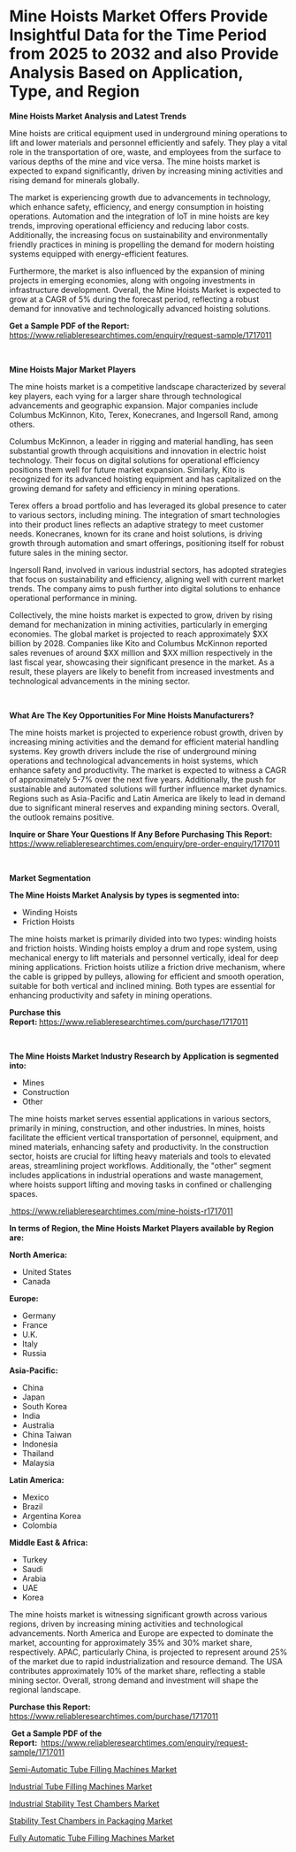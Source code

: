 <p><h1>Mine Hoists Market Offers Provide Insightful Data for the Time Period from 2025 to 2032 and also Provide Analysis Based on Application, Type, and Region</h1></p><p><strong>Mine Hoists Market Analysis and Latest Trends</strong></p>
<p><p>Mine hoists are critical equipment used in underground mining operations to lift and lower materials and personnel efficiently and safely. They play a vital role in the transportation of ore, waste, and employees from the surface to various depths of the mine and vice versa. The mine hoists market is expected to expand significantly, driven by increasing mining activities and rising demand for minerals globally.</p><p>The market is experiencing growth due to advancements in technology, which enhance safety, efficiency, and energy consumption in hoisting operations. Automation and the integration of IoT in mine hoists are key trends, improving operational efficiency and reducing labor costs. Additionally, the increasing focus on sustainability and environmentally friendly practices in mining is propelling the demand for modern hoisting systems equipped with energy-efficient features.</p><p>Furthermore, the market is also influenced by the expansion of mining projects in emerging economies, along with ongoing investments in infrastructure development. Overall, the Mine Hoists Market is expected to grow at a CAGR of 5% during the forecast period, reflecting a robust demand for innovative and technologically advanced hoisting solutions.</p></p>
<p><strong>Get a Sample PDF of the Report:&nbsp;</strong> <a href="https://www.reliableresearchtimes.com/enquiry/request-sample/1717011?utm_campaign=2006&utm_medium=2&utm_source=Github&utm_content=ia&utm_term=28022025&utm_id=mine-hoists">https://www.reliableresearchtimes.com/enquiry/request-sample/1717011</a></p>
<p>&nbsp;</p>
<p><strong>Mine Hoists Major Market Players</strong></p>
<p><p>The mine hoists market is a competitive landscape characterized by several key players, each vying for a larger share through technological advancements and geographic expansion. Major companies include Columbus McKinnon, Kito, Terex, Konecranes, and Ingersoll Rand, among others.</p><p>Columbus McKinnon, a leader in rigging and material handling, has seen substantial growth through acquisitions and innovation in electric hoist technology. Their focus on digital solutions for operational efficiency positions them well for future market expansion. Similarly, Kito is recognized for its advanced hoisting equipment and has capitalized on the growing demand for safety and efficiency in mining operations.</p><p>Terex offers a broad portfolio and has leveraged its global presence to cater to various sectors, including mining. The integration of smart technologies into their product lines reflects an adaptive strategy to meet customer needs. Konecranes, known for its crane and hoist solutions, is driving growth through automation and smart offerings, positioning itself for robust future sales in the mining sector.</p><p>Ingersoll Rand, involved in various industrial sectors, has adopted strategies that focus on sustainability and efficiency, aligning well with current market trends. The company aims to push further into digital solutions to enhance operational performance in mining. </p><p>Collectively, the mine hoists market is expected to grow, driven by rising demand for mechanization in mining activities, particularly in emerging economies. The global market is projected to reach approximately $XX billion by 2028. Companies like Kito and Columbus McKinnon reported sales revenues of around $XX million and $XX million respectively in the last fiscal year, showcasing their significant presence in the market. As a result, these players are likely to benefit from increased investments and technological advancements in the mining sector.</p></p>
<p>&nbsp;</p>
<p><strong>What Are The Key Opportunities For Mine Hoists Manufacturers?</strong></p>
<p><p>The mine hoists market is projected to experience robust growth, driven by increasing mining activities and the demand for efficient material handling systems. Key growth drivers include the rise of underground mining operations and technological advancements in hoist systems, which enhance safety and productivity. The market is expected to witness a CAGR of approximately 5-7% over the next five years. Additionally, the push for sustainable and automated solutions will further influence market dynamics. Regions such as Asia-Pacific and Latin America are likely to lead in demand due to significant mineral reserves and expanding mining sectors. Overall, the outlook remains positive.</p></p>
<p><strong>Inquire or Share Your Questions If Any Before Purchasing This Report:</strong> <a href="https://www.reliableresearchtimes.com/enquiry/pre-order-enquiry/1717011?utm_campaign=2006&utm_medium=2&utm_source=Github&utm_content=ia&utm_term=28022025&utm_id=mine-hoists">https://www.reliableresearchtimes.com/enquiry/pre-order-enquiry/1717011</a></p>
<p>&nbsp;</p>
<p><strong>Market Segmentation</strong></p>
<p><strong>The Mine Hoists Market Analysis by types is segmented into:</strong></p>
<p><ul><li>Winding Hoists</li><li>Friction Hoists</li></ul></p>
<p><p>The mine hoists market is primarily divided into two types: winding hoists and friction hoists. Winding hoists employ a drum and rope system, using mechanical energy to lift materials and personnel vertically, ideal for deep mining applications. Friction hoists utilize a friction drive mechanism, where the cable is gripped by pulleys, allowing for efficient and smooth operation, suitable for both vertical and inclined mining. Both types are essential for enhancing productivity and safety in mining operations.</p></p>
<p><strong>Purchase this Report:&nbsp;</strong><a href="https://www.reliableresearchtimes.com/purchase/1717011?utm_campaign=2006&utm_medium=2&utm_source=Github&utm_content=ia&utm_term=28022025&utm_id=mine-hoists">https://www.reliableresearchtimes.com/purchase/1717011</a></p>
<p>&nbsp;</p>
<p><strong>The Mine Hoists Market Industry Research by Application is segmented into:</strong></p>
<p><ul><li>Mines</li><li>Construction</li><li>Other</li></ul></p>
<p><p>The mine hoists market serves essential applications in various sectors, primarily in mining, construction, and other industries. In mines, hoists facilitate the efficient vertical transportation of personnel, equipment, and mined materials, enhancing safety and productivity. In the construction sector, hoists are crucial for lifting heavy materials and tools to elevated areas, streamlining project workflows. Additionally, the "other" segment includes applications in industrial operations and waste management, where hoists support lifting and moving tasks in confined or challenging spaces.</p></p>
<p><a href="https://www.reliableresearchtimes.com/mine-hoists-r1717011?utm_campaign=2006&utm_medium=2&utm_source=Github&utm_content=ia&utm_term=28022025&utm_id=mine-hoists">&nbsp;https://www.reliableresearchtimes.com/mine-hoists-r1717011</a></p>
<p><strong>In terms of Region, the Mine Hoists Market Players available by Region are:</strong></p>
<p>
    <p> <strong> North America: </strong>
        <ul>
            <li>United States</li>
            <li>Canada</li>
        </ul>
        </p> 
    <p> <strong> Europe: </strong>
        <ul>
            <li>Germany</li>
            <li>France</li>
            <li>U.K.</li>
            <li>Italy</li>
            <li>Russia</li>
        </ul>
        </p> 
    <p> <strong> Asia-Pacific: </strong>
        <ul>
            <li>China</li>
            <li>Japan</li>
            <li>South Korea</li>
            <li>India</li>
            <li>Australia</li>
            <li>China Taiwan</li>
            <li>Indonesia</li>
            <li>Thailand</li>
            <li>Malaysia</li>
        </ul>
        </p> 
    <p> <strong> Latin America: </strong>
        <ul>
            <li>Mexico</li>
            <li>Brazil</li>
            <li>Argentina Korea</li>
            <li>Colombia</li>
        </ul>
        </p> 
    <p> <strong> Middle East & Africa: </strong>
        <ul>
            <li>Turkey</li>
            <li>Saudi</li>
            <li>Arabia</li>
            <li>UAE</li>
            <li>Korea</li>
        </ul>
    </p>
    </p>
<p><p>The mine hoists market is witnessing significant growth across various regions, driven by increasing mining activities and technological advancements. North America and Europe are expected to dominate the market, accounting for approximately 35% and 30% market share, respectively. APAC, particularly China, is projected to represent around 25% of the market due to rapid industrialization and resource demand. The USA contributes approximately 10% of the market share, reflecting a stable mining sector. Overall, strong demand and investment will shape the regional landscape.</p></p>
<p><strong>Purchase this Report: </strong><a href="https://www.reliableresearchtimes.com/purchase/1717011?utm_campaign=2006&utm_medium=2&utm_source=Github&utm_content=ia&utm_term=28022025&utm_id=mine-hoists">https://www.reliableresearchtimes.com/purchase/1717011</a></p>
<p>&nbsp;<strong>Get a Sample PDF of the Report:&nbsp;&nbsp;</strong><a href="https://www.reliableresearchtimes.com/enquiry/request-sample/1717011?utm_campaign=2006&utm_medium=2&utm_source=Github&utm_content=ia&utm_term=28022025&utm_id=mine-hoists">https://www.reliableresearchtimes.com/enquiry/request-sample/1717011</a></p>
<p><strong></strong></p>
<p><p><a href="https://github.com/kmettjanksj7/Market-Research-Report-List-1/blob/main/semi-automatic-tube-filling-machines-market.md?utm_campaign=2006&utm_medium=2&utm_source=Github&utm_content=ia&utm_term=28022025&utm_id=mine-hoists">Semi-Automatic Tube Filling Machines Market</a></p><p><a href="https://github.com/bedelibekwe58/Market-Research-Report-List-1/blob/main/industrial-tube-filling-machines-market.md?utm_campaign=2006&utm_medium=2&utm_source=Github&utm_content=ia&utm_term=28022025&utm_id=mine-hoists">Industrial Tube Filling Machines Market</a></p><p><a href="https://github.com/denuetkachci/Market-Research-Report-List-1/blob/main/industrial-stability-test-chambers-market.md?utm_campaign=2006&utm_medium=2&utm_source=Github&utm_content=ia&utm_term=28022025&utm_id=mine-hoists">Industrial Stability Test Chambers Market</a></p><p><a href="https://github.com/groszsaoudrd/Market-Research-Report-List-1/blob/main/stability-test-chambers-in-packaging-market.md?utm_campaign=2006&utm_medium=2&utm_source=Github&utm_content=ia&utm_term=28022025&utm_id=mine-hoists">Stability Test Chambers in Packaging Market</a></p><p><a href="https://github.com/cachuhashieb/Market-Research-Report-List-1/blob/main/fully-automatic-tube-filling-machines-market.md?utm_campaign=2006&utm_medium=2&utm_source=Github&utm_content=ia&utm_term=28022025&utm_id=mine-hoists">Fully Automatic Tube Filling Machines Market</a></p></p>